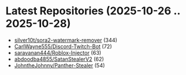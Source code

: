 # Latest Repositories (2025-10-26 .. 2025-10-28)

- [silver10t/sora2-watermark-remover](https://github.com/silver10t/sora2-watermark-remover) (344)
- [CarlWayne555/Discord-Twitch-Bot](https://github.com/CarlWayne555/Discord-Twitch-Bot) (72)
- [saravanan444/Roblox-Injector](https://github.com/saravanan444/Roblox-Injector) (63)
- [abdoodba4855/SatanStealerV2](https://github.com/abdoodba4855/SatanStealerV2) (62)
- [JohntheJohnny/Panther-Stealer](https://github.com/JohntheJohnny/Panther-Stealer) (54)
